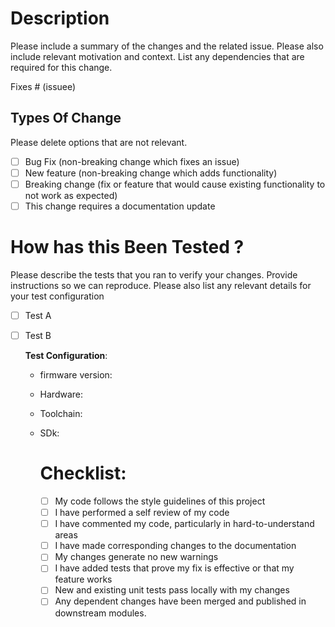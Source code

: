 # Description

Please include a summary of the changes and the related issue. Please also include relevant motivation and context. List any dependencies that are required for this change.

Fixes # (issuee)

## Types Of Change

Please delete options that are not relevant.

- [ ] Bug Fix (non-breaking change which fixes an issue)
- [ ] New feature (non-breaking change which adds functionality)
- [ ] Breaking change (fix or feature that would cause existing functionality to not work as expected)
- [ ] This change requires a documentation update

# How has this Been Tested ?

Please describe the tests that you ran to verify your changes. Provide instructions so we can reproduce. Please also list any relevant details for your test configuration

- [ ] Test A
- [ ] Test B

  **Test Configuration**:
  * firmware version:
  * Hardware:
  * Toolchain:
  * SDk:
 
    # Checklist:

    - [ ] My code follows the style guidelines of this project
    - [ ] I have performed a self review of my code
    - [ ] I have commented my code, particularly in hard-to-understand areas
    - [ ] I have made corresponding changes to the documentation
    - [ ] My changes generate no new warnings
    - [ ] I have added tests that prove my fix is effective or that my feature works
    - [ ] New and existing unit tests pass locally with my changes
    - [ ] Any dependent changes have been merged and published in downstream modules.
